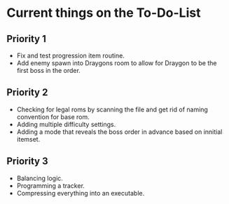 # Current things on the To-Do-List

## Priority 1
- Fix and test progression item routine.
- Add enemy spawn into Draygons room to allow for Draygon to be the first boss in the order.

## Priority 2
- Checking for legal roms by scanning the file and get rid of naming convention for base rom.
- Adding multiple difficulty settings.
- Adding a mode that reveals the boss order in advance based on innitial itemset.

## Priority 3
- Balancing logic.
- Programming a tracker.
- Compressing everything into an executable.
